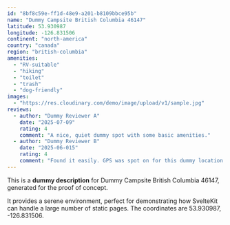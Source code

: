 ```yaml
---
id: "8bf8c59e-ff1d-48e9-a201-b8109bbce95b"
name: "Dummy Campsite British Columbia 46147"
latitude: 53.930987
longitude: -126.831506
continent: "north-america"
country: "canada"
region: "british-columbia"
amenities:
  - "RV-suitable"
  - "hiking"
  - "toilet"
  - "trash"
  - "dog-friendly"
images:
  - "https://res.cloudinary.com/demo/image/upload/v1/sample.jpg"
reviews:
  - author: "Dummy Reviewer A"
    date: "2025-07-09"
    rating: 4
    comment: "A nice, quiet dummy spot with some basic amenities."
  - author: "Dummy Reviewer B"
    date: "2025-06-015"
    rating: 4
    comment: "Found it easily. GPS was spot on for this dummy location."
---
```


This is a **dummy description** for Dummy Campsite British Columbia 46147, generated for the proof of concept.

It provides a serene environment, perfect for demonstrating how SvelteKit can handle a large number of static pages. The coordinates are 53.930987, -126.831506.
